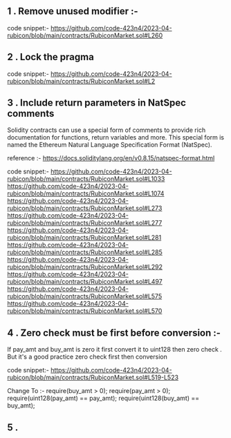## 1 . Remove unused modifier :-

code snippet:-
https://github.com/code-423n4/2023-04-rubicon/blob/main/contracts/RubiconMarket.sol#L260

## 2 . Lock the pragma 

code snippet:-
https://github.com/code-423n4/2023-04-rubicon/blob/main/contracts/RubiconMarket.sol#L2

## 3 .  Include return parameters in NatSpec comments

Solidity contracts can use a special form of comments to provide rich documentation for functions, return variables and more. This special form is named the Ethereum Natural Language Specification Format (NatSpec).

reference :-
https://docs.soliditylang.org/en/v0.8.15/natspec-format.html

code snippet:-
https://github.com/code-423n4/2023-04-rubicon/blob/main/contracts/RubiconMarket.sol#L1033
https://github.com/code-423n4/2023-04-rubicon/blob/main/contracts/RubiconMarket.sol#L1074
https://github.com/code-423n4/2023-04-rubicon/blob/main/contracts/RubiconMarket.sol#L273
https://github.com/code-423n4/2023-04-rubicon/blob/main/contracts/RubiconMarket.sol#L277
https://github.com/code-423n4/2023-04-rubicon/blob/main/contracts/RubiconMarket.sol#L281
https://github.com/code-423n4/2023-04-rubicon/blob/main/contracts/RubiconMarket.sol#L285
https://github.com/code-423n4/2023-04-rubicon/blob/main/contracts/RubiconMarket.sol#L292
https://github.com/code-423n4/2023-04-rubicon/blob/main/contracts/RubiconMarket.sol#L497
https://github.com/code-423n4/2023-04-rubicon/blob/main/contracts/RubiconMarket.sol#L575
https://github.com/code-423n4/2023-04-rubicon/blob/main/contracts/RubiconMarket.sol#L570

## 4 . Zero check must be first before conversion :-
If pay_amt and buy_amt is zero it first convert it to uint128 then zero check . But it's a good practice zero check first then conversion 

code snippet:-
https://github.com/code-423n4/2023-04-rubicon/blob/main/contracts/RubiconMarket.sol#L519-L523

Change To :-
require(buy_amt > 0);
require(pay_amt > 0);
require(uint128(pay_amt) == pay_amt);
require(uint128(buy_amt) == buy_amt);

## 5 . 
      